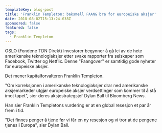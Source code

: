 ```yaml
---
templateKey: blog-post
title: 'Franklin Templeton: baksmell FAANG bra for europeiske aksjer'
date: 2018-08-02T15:13:24.038Z
sponsored: false
featured: false
tags:
  - Franklin Templeton
---
```

OSLO (Fondene TDN Direkt) Investorer begynner å gå lei av de hete amerikanske teknologiaksjer etter svake rapporter fra selskaper som Facebook, Twitter og Netflix. Denne "Faangover" er samtidig gode nyheter for europeiske aksjer.



Det mener kapitalforvalteren Franklin Templeton.



"Om korreksjonen i amerikanske teknologiaksjer drar ned amerikanske aksjemarkeder utgjør europeiske aksjer verdsettinger som kommer til å stå imot tapet", sier deres aksjestrategsjef Dylan Ball til Bloomberg News.



Han sier Franklin Templetons vurdering er at en global resesjon et par år frem i tid.



"Det finnes penger å tjene før vi får en ny resesjon og vi tror at de pengene tjenes i Europa", sier Dylan Ball.
